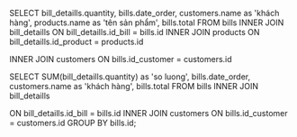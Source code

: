 SELECT
    bill_detaills.quantity,
    bills.date_order,
    customers.name as 'khách hàng',
    products.name as 'tên sản phẩm',
    bills.total
FROM
    bills
INNER JOIN bill_detaills ON bill_detaills.id_bill = bills.id
INNER JOIN products ON bill_detaills.id_product = products.id

INNER JOIN customers ON bills.id_customer = customers.id


SELECT 
SUM(bill_detaills.quantity) as 'so luong',
 bills.date_order, customers.name as 'khách hàng',
 bills.total FROM bills 
 INNER JOIN
 bill_detaills 
 
 ON bill_detaills.id_bill = bills.id 
 INNER JOIN
 customers 
 ON bills.id_customer = customers.id GROUP BY bills.id;
